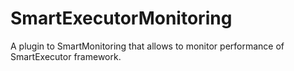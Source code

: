 SmartExecutorMonitoring
=======================

A plugin to SmartMonitoring that allows to monitor performance of SmartExecutor framework.
